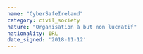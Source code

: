 ```yaml
---
name: "CyberSafeIreland"
category: civil_society
nature: "Organisation à but non lucratif"
nationality: IRL
date_signed: '2018-11-12'
---
```

    